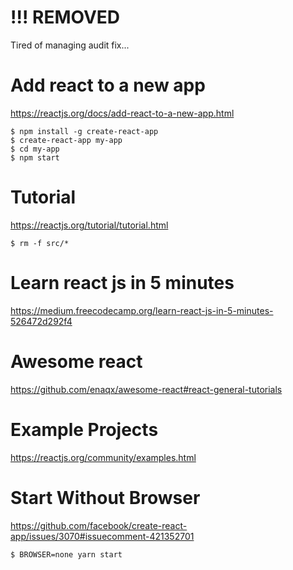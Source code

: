 # !!! REMOVED #

Tired of managing audit fix...


# Add react to a new app #

<https://reactjs.org/docs/add-react-to-a-new-app.html>

```shell
$ npm install -g create-react-app
$ create-react-app my-app
$ cd my-app
$ npm start
```


# Tutorial #

<https://reactjs.org/tutorial/tutorial.html>

```shell
$ rm -f src/*
```


# Learn react js in 5 minutes #

<https://medium.freecodecamp.org/learn-react-js-in-5-minutes-526472d292f4>


# Awesome react #

<https://github.com/enaqx/awesome-react#react-general-tutorials>


# Example Projects #

<https://reactjs.org/community/examples.html>


# Start Without Browser #

<https://github.com/facebook/create-react-app/issues/3070#issuecomment-421352701>

```shell
$ BROWSER=none yarn start
```

